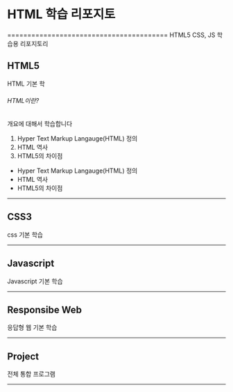 # HTML 학습 리포지토
========================================
HTML5 CSS, JS 학습용 리포지토리

## HTML5 
HTML 기본 학

###### HTML이란?
개요에 대해서 학습합니다
1. Hyper Text Markup Langauge(HTML) 정의
2. HTML 역사
3. HTML5의 차이점

- Hyper Text Markup Langauge(HTML) 정의
- HTML 역사
- HTML5의 차이점

-----------------------------------

## CSS3
css 기본 학습

-----------------------------------

## Javascript
Javascript 기본 학습

-----------------------------------

## Responsibe Web
응답형 웹 기본 학습

-----------------------------------

## Project
전체 통합 프로그램

-----------------------------------
